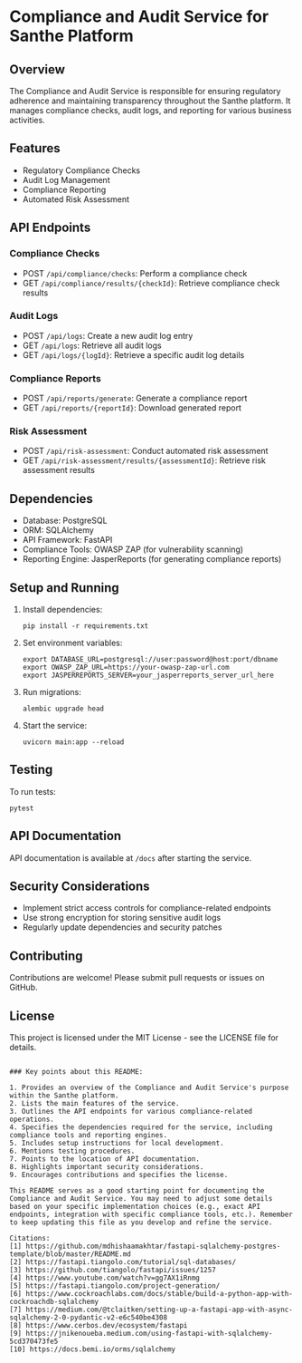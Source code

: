 # Compliance and Audit Service for Santhe Platform

## Overview

The Compliance and Audit Service is responsible for ensuring regulatory adherence and maintaining transparency throughout the Santhe platform. It manages compliance checks, audit logs, and reporting for various business activities.

## Features

- Regulatory Compliance Checks
- Audit Log Management
- Compliance Reporting
- Automated Risk Assessment

## API Endpoints

### Compliance Checks

- POST `/api/compliance/checks`: Perform a compliance check
- GET `/api/compliance/results/{checkId}`: Retrieve compliance check results

### Audit Logs

- POST `/api/logs`: Create a new audit log entry
- GET `/api/logs`: Retrieve all audit logs
- GET `/api/logs/{logId}`: Retrieve a specific audit log details

### Compliance Reports

- POST `/api/reports/generate`: Generate a compliance report
- GET `/api/reports/{reportId}`: Download generated report

### Risk Assessment

- POST `/api/risk-assessment`: Conduct automated risk assessment
- GET `/api/risk-assessment/results/{assessmentId}`: Retrieve risk assessment results

## Dependencies

- Database: PostgreSQL
- ORM: SQLAlchemy
- API Framework: FastAPI
- Compliance Tools: OWASP ZAP (for vulnerability scanning)
- Reporting Engine: JasperReports (for generating compliance reports)

## Setup and Running

1. Install dependencies:
   ```
   pip install -r requirements.txt
   ```

2. Set environment variables:
   ```
   export DATABASE_URL=postgresql://user:password@host:port/dbname
   export OWASP_ZAP_URL=https://your-owasp-zap-url.com
   export JASPERREPORTS_SERVER=your_jasperreports_server_url_here
   ```

3. Run migrations:
   ```
   alembic upgrade head
   ```

4. Start the service:
   ```
   uvicorn main:app --reload
   ```

## Testing

To run tests:
```
pytest
```

## API Documentation

API documentation is available at `/docs` after starting the service.

## Security Considerations

- Implement strict access controls for compliance-related endpoints
- Use strong encryption for storing sensitive audit logs
- Regularly update dependencies and security patches

## Contributing

Contributions are welcome! Please submit pull requests or issues on GitHub.

## License

This project is licensed under the MIT License - see the LICENSE file for details.
```

### Key points about this README:

1. Provides an overview of the Compliance and Audit Service's purpose within the Santhe platform.
2. Lists the main features of the service.
3. Outlines the API endpoints for various compliance-related operations.
4. Specifies the dependencies required for the service, including compliance tools and reporting engines.
5. Includes setup instructions for local development.
6. Mentions testing procedures.
7. Points to the location of API documentation.
8. Highlights important security considerations.
9. Encourages contributions and specifies the license.

This README serves as a good starting point for documenting the Compliance and Audit Service. You may need to adjust some details based on your specific implementation choices (e.g., exact API endpoints, integration with specific compliance tools, etc.). Remember to keep updating this file as you develop and refine the service.

Citations:
[1] https://github.com/mdhishaamakhtar/fastapi-sqlalchemy-postgres-template/blob/master/README.md
[2] https://fastapi.tiangolo.com/tutorial/sql-databases/
[3] https://github.com/tiangolo/fastapi/issues/1257
[4] https://www.youtube.com/watch?v=gg7AX1iRnmg
[5] https://fastapi.tiangolo.com/project-generation/
[6] https://www.cockroachlabs.com/docs/stable/build-a-python-app-with-cockroachdb-sqlalchemy
[7] https://medium.com/@tclaitken/setting-up-a-fastapi-app-with-async-sqlalchemy-2-0-pydantic-v2-e6c540be4308
[8] https://www.cerbos.dev/ecosystem/fastapi
[9] https://jnikenoueba.medium.com/using-fastapi-with-sqlalchemy-5cd370473fe5
[10] https://docs.bemi.io/orms/sqlalchemy